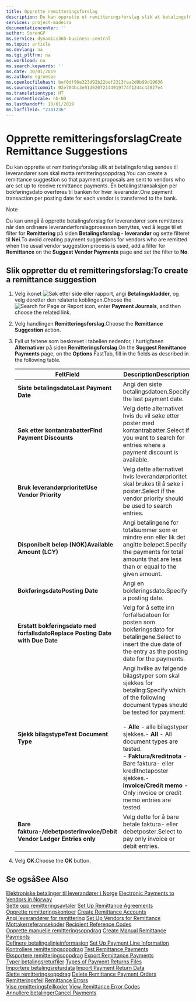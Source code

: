 ```yaml
---
title: Opprette remitteringsforslag
description: Du kan opprette et remitteringsforslag slik at betalingsforslag sendes til leverandører som skal motta remitteringsoppdrag.
services: project-madeira
documentationcenter: ''
author: SorenGP
ms.service: dynamics365-business-central
ms.topic: article
ms.devlang: na
ms.tgt_pltfrm: na
ms.workload: na
ms.search.keywords: ''
ms.date: 10/01/2019
ms.author: sgroespe
ms.openlocfilehash: bef0df99e323d92b22bef2313faa2d0b99d19636
ms.sourcegitcommit: 02e704bc3e01d62072144919774f1244c42827e4
ms.translationtype: HT
ms.contentlocale: nb-NO
ms.lasthandoff: 10/01/2019
ms.locfileid: "2301236"
---
```

# <a name="create-remittance-suggestions"></a><span data-ttu-id="4a56b-103">Opprette remitteringsforslag</span><span class="sxs-lookup"><span data-stu-id="4a56b-103">Create Remittance Suggestions</span></span>
<span data-ttu-id="4a56b-104">Du kan opprette et remitteringsforslag slik at betalingsforslag sendes til leverandører som skal motta remitteringsoppdrag.</span><span class="sxs-lookup"><span data-stu-id="4a56b-104">You can create a remittance suggestion so that payment proposals are sent to vendors who are set up to receive remittance payments.</span></span> <span data-ttu-id="4a56b-105">Én betalingstransaksjon per bokføringsdato overføres til banken for hver leverandør.</span><span class="sxs-lookup"><span data-stu-id="4a56b-105">One payment transaction per posting date for each vendor is transferred to the bank.</span></span>  

> [!NOTE]  
>  <span data-ttu-id="4a56b-106">Du kan unngå å opprette betalingsforslag for leverandører som remitteres når den ordinære leverandørforslagprosessen benyttes, ved å legge til et filter for **Remittering** på siden **Betalingsforslag - leverandør** og sette filteret til **Nei**.</span><span class="sxs-lookup"><span data-stu-id="4a56b-106">To avoid creating payment suggestions for vendors who are remitted when the usual vendor suggestion process is used, add a filter for **Remittance** on the **Suggest Vendor Payments** page and set the filter to **No**.</span></span>  

## <a name="to-create-a-remittance-suggestion"></a><span data-ttu-id="4a56b-107">Slik oppretter du et remitteringsforslag:</span><span class="sxs-lookup"><span data-stu-id="4a56b-107">To create a remittance suggestion</span></span>  

1.  <span data-ttu-id="4a56b-108">Velg ikonet ![Søk etter side eller rapport](../../media/ui-search/search_small.png "Søk etter side eller rapport"), angi **Betalingskladder**, og velg deretter den relaterte koblingen.</span><span class="sxs-lookup"><span data-stu-id="4a56b-108">Choose the ![Search for Page or Report](../../media/ui-search/search_small.png "Search for Page or Report icon") icon, enter **Payment Journals**, and then choose the related link.</span></span>  
2.  <span data-ttu-id="4a56b-109">Velg handlingen **Remitteringsforslag**.</span><span class="sxs-lookup"><span data-stu-id="4a56b-109">Choose the **Remittance Suggestion** action.</span></span>  
3.  <span data-ttu-id="4a56b-110">Fyll ut feltene som beskrevet i tabellen nedenfor, i hurtigfanen **Alternativer** på siden **Remitteringsforslag**.</span><span class="sxs-lookup"><span data-stu-id="4a56b-110">On the **Suggest Remittance Payments** page, on the **Options** FastTab, fill in the fields as described in the following table.</span></span>  

    |<span data-ttu-id="4a56b-111">Felt</span><span class="sxs-lookup"><span data-stu-id="4a56b-111">Field</span></span>|<span data-ttu-id="4a56b-112">Description</span><span class="sxs-lookup"><span data-stu-id="4a56b-112">Description</span></span>|  
    |---------------------------------|---------------------------------------|  
    |<span data-ttu-id="4a56b-113">**Siste betalingsdato**</span><span class="sxs-lookup"><span data-stu-id="4a56b-113">**Last Payment Date**</span></span>|<span data-ttu-id="4a56b-114">Angi den siste betalingsdatoen.</span><span class="sxs-lookup"><span data-stu-id="4a56b-114">Specify the last payment date.</span></span>|  
    |<span data-ttu-id="4a56b-115">**Søk etter kontantrabatter**</span><span class="sxs-lookup"><span data-stu-id="4a56b-115">**Find Payment Discounts**</span></span>|<span data-ttu-id="4a56b-116">Velg dette alternativet hvis du vil søke etter poster med kontantrabatter.</span><span class="sxs-lookup"><span data-stu-id="4a56b-116">Select if you want to search for entries where a payment discount is available.</span></span>|  
    |<span data-ttu-id="4a56b-117">**Bruk leverandørprioritet**</span><span class="sxs-lookup"><span data-stu-id="4a56b-117">**Use Vendor Priority**</span></span>|<span data-ttu-id="4a56b-118">Velg dette alternativet hvis leverandørprioritet skal brukes til å søke i poster.</span><span class="sxs-lookup"><span data-stu-id="4a56b-118">Select if the vendor priority should be used to search entries.</span></span>|  
    |<span data-ttu-id="4a56b-119">**Disponibelt beløp (NOK)**</span><span class="sxs-lookup"><span data-stu-id="4a56b-119">**Available Amount (LCY)**</span></span>|<span data-ttu-id="4a56b-120">Angi betalingene for totalsummer som er mindre enn eller lik det angitte beløpet.</span><span class="sxs-lookup"><span data-stu-id="4a56b-120">Specify the payments for total amounts that are less than or equal to the given amount.</span></span>|  
    |<span data-ttu-id="4a56b-121">**Bokføringsdato**</span><span class="sxs-lookup"><span data-stu-id="4a56b-121">**Posting Date**</span></span>|<span data-ttu-id="4a56b-122">Angi en bokføringsdato.</span><span class="sxs-lookup"><span data-stu-id="4a56b-122">Specify a posting date.</span></span>|  
    |<span data-ttu-id="4a56b-123">**Erstatt bokføringsdato med forfallsdato**</span><span class="sxs-lookup"><span data-stu-id="4a56b-123">**Replace Posting Date with Due Date**</span></span>|<span data-ttu-id="4a56b-124">Velg for å sette inn forfallsdatoen for posten som bokføringsdato for betalingene.</span><span class="sxs-lookup"><span data-stu-id="4a56b-124">Select to insert the due date of the entry as the posting date for the payments.</span></span>|  
    |<span data-ttu-id="4a56b-125">**Sjekk bilagstype**</span><span class="sxs-lookup"><span data-stu-id="4a56b-125">**Test Document Type**</span></span>|<span data-ttu-id="4a56b-126">Angi hvilke av følgende bilagstyper som skal sjekkes for betaling:</span><span class="sxs-lookup"><span data-stu-id="4a56b-126">Specify which of the following document types should be tested for payment:</span></span><br /><br /> <span data-ttu-id="4a56b-127">-   **Alle** - alle bilagstyper sjekkes.</span><span class="sxs-lookup"><span data-stu-id="4a56b-127">-   **All** - All document types are tested.</span></span><br /><span data-ttu-id="4a56b-128">-   **Faktura/kreditnota** - Bare faktura- eller kreditnotaposter sjekkes.</span><span class="sxs-lookup"><span data-stu-id="4a56b-128">-   **Invoice/Credit memo** - Only invoice or credit memo entries are tested.</span></span>|  
    |<span data-ttu-id="4a56b-129">**Bare faktura-/debetposter**</span><span class="sxs-lookup"><span data-stu-id="4a56b-129">**Invoice/Debit Vendor Ledger Entries only**</span></span>|<span data-ttu-id="4a56b-130">Velg dette for å bare betale faktura- eller debetposter.</span><span class="sxs-lookup"><span data-stu-id="4a56b-130">Select to pay only invoice or debit entries.</span></span>|  

4.  <span data-ttu-id="4a56b-131">Velg **OK**.</span><span class="sxs-lookup"><span data-stu-id="4a56b-131">Choose the **OK** button.</span></span>  

## <a name="see-also"></a><span data-ttu-id="4a56b-132">Se også</span><span class="sxs-lookup"><span data-stu-id="4a56b-132">See Also</span></span>  
 <span data-ttu-id="4a56b-133">[Elektroniske betalinger til leverandører i Norge](electronic-payments-to-vendors-in-norway.md) </span><span class="sxs-lookup"><span data-stu-id="4a56b-133">[Electronic Payments to Vendors in Norway](electronic-payments-to-vendors-in-norway.md) </span></span>  
 <span data-ttu-id="4a56b-134">[Sette opp remitteringsavtaler](how-to-set-up-remittance-agreements.md) </span><span class="sxs-lookup"><span data-stu-id="4a56b-134">[Set Up Remittance Agreements](how-to-set-up-remittance-agreements.md) </span></span>  
 <span data-ttu-id="4a56b-135">[Opprette remitteringskontoer](how-to-create-remittance-accounts.md) </span><span class="sxs-lookup"><span data-stu-id="4a56b-135">[Create Remittance Accounts](how-to-create-remittance-accounts.md) </span></span>  
 <span data-ttu-id="4a56b-136">[Angi leverandører for remittering](how-to-set-up-vendors-for-remittance.md) </span><span class="sxs-lookup"><span data-stu-id="4a56b-136">[Set Up Vendors for Remittance](how-to-set-up-vendors-for-remittance.md) </span></span>  
 <span data-ttu-id="4a56b-137">[Mottakerreferansekoder](recipient-reference-codes.md) </span><span class="sxs-lookup"><span data-stu-id="4a56b-137">[Recipient Reference Codes](recipient-reference-codes.md) </span></span>  
 <span data-ttu-id="4a56b-138">[Opprette manuelle remitteringsoppdrag](how-to-create-manual-remittance-payments.md) </span><span class="sxs-lookup"><span data-stu-id="4a56b-138">[Create Manual Remittance Payments](how-to-create-manual-remittance-payments.md) </span></span>  
 <span data-ttu-id="4a56b-139">[Definere betalingslinjeinformasjon](how-to-set-up-payment-line-information.md) </span><span class="sxs-lookup"><span data-stu-id="4a56b-139">[Set Up Payment Line Information](how-to-set-up-payment-line-information.md) </span></span>  
 <span data-ttu-id="4a56b-140">[Kontrollere remitteringsoppdrag](how-to-test-remittance-payments.md) </span><span class="sxs-lookup"><span data-stu-id="4a56b-140">[Test Remittance Payments](how-to-test-remittance-payments.md) </span></span>  
 <span data-ttu-id="4a56b-141">[Eksportere remitteringsoppdrag](how-to-export-remittance-payments.md) </span><span class="sxs-lookup"><span data-stu-id="4a56b-141">[Export Remittance Payments](how-to-export-remittance-payments.md) </span></span>  
 <span data-ttu-id="4a56b-142">[Typer betalingsreturfiler](types-of-payment-returns-files.md) </span><span class="sxs-lookup"><span data-stu-id="4a56b-142">[Types of Payment Returns Files](types-of-payment-returns-files.md) </span></span>  
 <span data-ttu-id="4a56b-143">[Importere betalingsreturdata](how-to-import-payment-return-data.md) </span><span class="sxs-lookup"><span data-stu-id="4a56b-143">[Import Payment Return Data](how-to-import-payment-return-data.md) </span></span>  
 <span data-ttu-id="4a56b-144">[Slette remitteringsoppdrag](how-to-delete-remittance-payment-orders.md) </span><span class="sxs-lookup"><span data-stu-id="4a56b-144">[Delete Remittance Payment Orders](how-to-delete-remittance-payment-orders.md) </span></span>  
 <span data-ttu-id="4a56b-145">[Remitteringsfeil](remittance-errors.md) </span><span class="sxs-lookup"><span data-stu-id="4a56b-145">[Remittance Errors](remittance-errors.md) </span></span>  
 <span data-ttu-id="4a56b-146">[Vise remitteringsfeilkoder](how-to-view-remittance-error-codes.md) </span><span class="sxs-lookup"><span data-stu-id="4a56b-146">[View Remittance Error Codes](how-to-view-remittance-error-codes.md) </span></span>  
 [<span data-ttu-id="4a56b-147">Annullere betalinger</span><span class="sxs-lookup"><span data-stu-id="4a56b-147">Cancel Payments</span></span>](how-to-cancel-payments.md)
